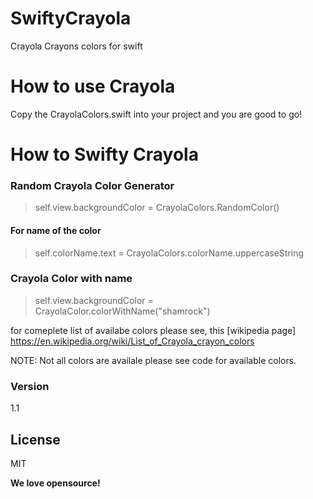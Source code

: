 
# SwiftyCrayola
Crayola Crayons colors for swift

# How to use Crayola
Copy the CrayolaColors.swift into your project and you are good to go!

# How to Swifty Crayola
### Random Crayola Color Generator
> self.view.backgroundColor = CrayolaColors.RandomColor()
#### For name of the color
> self.colorName.text = CrayolaColors.colorName.uppercaseString
####

### Crayola Color with name
> self.view.backgroundColor = CrayolaColor.colorWithName("shamrock")

for comeplete list of availabe colors please see, this [wikipedia page] <https://en.wikipedia.org/wiki/List_of_Crayola_crayon_colors>

NOTE: Not all colors are availale please see code for available colors.
### Version
1.1


License
----

MIT


**We love opensource!**


